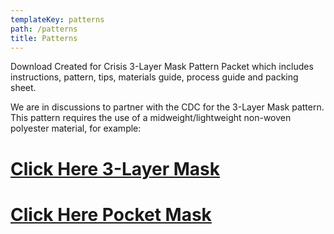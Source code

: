 ```yaml
---
templateKey: patterns
path: /patterns
title: Patterns
---
```

Download Created for Crisis 3-Layer Mask Pattern Packet which includes instructions, pattern, tips, materials guide, process guide and packing sheet.

We are in discussions to partner with the CDC for the 3-Layer Mask pattern. This pattern requires the use of a midweight/lightweight non-woven polyester material, for example:

# [Click Here 3-Layer Mask](/patterns/3-layer-pattern)

# [Click Here Pocket Mask](/patterns/pocket-pattern)

